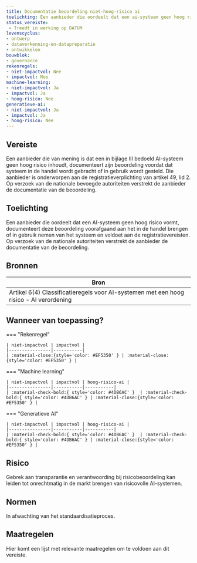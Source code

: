 ```yaml
---
title: Documentatie beoordeling niet-hoog-risico ai
toelichting: Een aanbieder die oordeelt dat een ai-systeem geen hoog risico vormt, documenteert deze beoordeling voorafgaand aan het in de handel brengen of in gebruik nemen van het systeem en voldoet aan de registratievereisten op verzoek van de nationale autoriteiten verstrekt de aanbieder de documentatie van de beoordeling
status_vereiste: 
 - Treedt in werking op DATUM
levenscyclus: 
- ontwerp
- dataverkenning-en-datapreparatie
- ontwikkelen
bouwblok: 
- governance
rekenregels: 
- niet-impactvol: Nee
- impactvol: Nee
machine-learning: 
- niet-impactvol: Ja
- impactvol: Ja
- hoog-risico: Nee
generatieve-ai: 
- niet-impactvol: Ja
- impactvol: Ja
- hoog-risico: Nee
---
```


<!-- tags -->
## Vereiste

Een aanbieder die van mening is dat een in bijlage III bedoeld AI-systeem geen hoog risico inhoudt, documenteert zijn beoordeling voordat dat systeem in de handel wordt gebracht of in gebruik wordt gesteld.
Die aanbieder is onderworpen aan de registratieverplichting van artikel 49, lid 2.
Op verzoek van de nationale bevoegde autoriteiten verstrekt de aanbieder de documentatie van de beoordeling.

## Toelichting 

Een aanbieder die oordeelt dat een AI-systeem geen hoog risico vormt, documenteert deze beoordeling voorafgaand aan het in de handel brengen of in gebruik nemen van het systeem en voldoet aan de registratievereisten.
Op verzoek van de nationale autoriteiten verstrekt de aanbieder de documentatie van de beoordeling.

## Bronnen 

| Bron                        |
|-----------------------------|
|Artikel 6(4) Classificatieregels voor AI-systemen met een hoog risico - AI verordening|

## Wanneer van toepassing? 

=== "Rekenregel"

	| niet-impactvol | impactvol | 
	|----------------|-----------| 
	| :material-close:{style='color: #EF5350' } | :material-close:{style='color: #EF5350' } |

=== "Machine learning"

	| niet-impactvol | impactvol | hoog-risico-ai | 
	|----------------|-----------|-----------| 
	| :material-check-bold:{ style='color: #4DB6AC' }  | :material-check-bold:{ style='color: #4DB6AC' } | :material-close:{style='color: #EF5350' } |

=== "Generatieve AI"

	| niet-impactvol | impactvol | hoog-risico-ai | 
	|----------------|-----------|-----------| 
	| :material-check-bold:{ style='color: #4DB6AC' }  | :material-check-bold:{ style='color: #4DB6AC' } | :material-close:{style='color: #EF5350' } |

## Risico 

Gebrek aan transparantie en verantwoording bij risicobeoordeling kan leiden tot onrechtmatig in de markt brengen van risicovolle AI-systemen.


## Normen 

In afwachting van het standaardisatieproces. 

## Maatregelen 

Hier komt een lijst met relevante maatregelen om te voldoen aan dit vereiste. 
